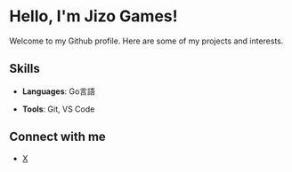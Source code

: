 # Hello, I'm Jizo Games!

Welcome to my Github profile. Here are some of my projects and interests.

## Skills

- **Languages**: Go言語
<!--
- **Frameworks**: 
-->
- **Tools**: Git, VS Code

<!--
## Projects

### [耳農場 (Mimi Farm)](https://github.com/jizogames/mimi-farm)
-->

## Connect with me

- [X](https://x.com/jizogames)
